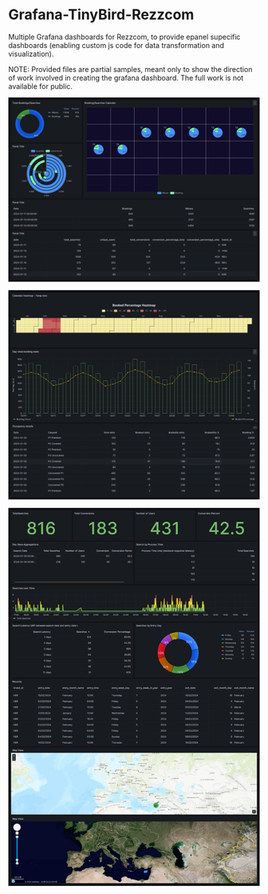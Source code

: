 # Grafana-TinyBird-Rezzcom
Multiple Grafana dashboards for Rezzcom, to provide epanel supecific dashboards (enabling custom js code for data transformation and visualization).

NOTE: Provided files are partial samples, meant only to show the direction of work involved in creating the grafana dashboard. The full work is not available for public.


![Grafana Dashboard of Rezcom using epanel - Bookings Calendar](https://github.com/UsmanKaisserMoghal/Grafana-TinyBird-Rezzcom/blob/main/images/Rezzcom%20-%20Bookings.png?raw=true)

![Grafana Dashboard of Rezcom using epanel - Bookings Heatmap](https://github.com/UsmanKaisserMoghal/Grafana-TinyBird-Rezzcom/blob/main/images/Rezzcom%20-%20Booking%20occupancy.png?raw=true)

![Grafana Dashboard of Rezcom using epanel - Analytics Map](https://github.com/UsmanKaisserMoghal/Grafana-TinyBird-Rezzcom/blob/main/images/Rezzcom%20-%20Search%20Analytics.png?raw=true)
